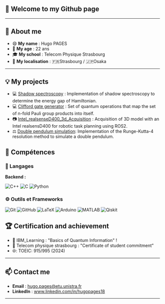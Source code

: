  ## 👾 Welcome to my Github page

---

## 🙋 About me

- 😄 **My name** : Hugo PAGES
- 🎂 **My age** : 22 ans
- 🎓 **My school** : Telecom Physique Strasbourg 
- 📍 **My localisation** : 🇫🇷Strasbourg / 🇯🇵Osaka
---

## 💡 My projects

- 💻 [Shadow spectroscopy](https://github.com/hugopgs/Shadow_Spectroscopy) : Implementation of shadow spectroscopy to determine the energy gap of Hamiltonian.
- 💻 [Clifford gate generator](https://github.com/hugopgs/Clifford_gate_generator) : Set of quantum operations that map the set of n-fold Pauli group products into itself.
- 📷 [Intel_realsenseD400_3d_Acquisition](https://github.com/hugopgs/Intel_realsenseD400_3d_Acquisition) :  Acquisition of 3D model with an Intel realsensD400 for robotic task planning using ROS2.
- ⚖️ [Double pendulum simulation](https://github.com/hugopgs/Double-pendulum-simulation-with-Runge-Kutta-4): Implementation of the Runge-Kutta-4 resolution method to simulate a double pendulum.


## 💼 Compétences

### 🔧 Langages 

**Backend :**

![C++](https://img.shields.io/badge/C%2B%2B-00599C?style=for-the-badge&logo=c%2B%2B&logoColor=white)
![C](https://img.shields.io/badge/C-A8B9CC?style=for-the-badge&logo=c&logoColor=white)
![Python](https://img.shields.io/badge/Python-3776AB?style=for-the-badge&logo=python&logoColor=white)

### ⚙️ Outils et Frameworks

![Git](https://img.shields.io/badge/Git-F05032?style=for-the-badge&logo=git&logoColor=white)
![GitHub](https://img.shields.io/badge/GitHub-181717?style=for-the-badge&logo=github&logoColor=white)
![LaTeX](https://img.shields.io/badge/LaTeX-008080?style=for-the-badge&logo=latex&logoColor=white)
![Arduino](https://img.shields.io/badge/Arduino-00979D?style=for-the-badge&logo=arduino&logoColor=white)
![MATLAB](https://img.shields.io/badge/MATLAB-0076A8?style=for-the-badge&logo=mathworks&logoColor=white)
![Qiskit](https://img.shields.io/badge/Qiskit-6929C4?style=for-the-badge&logo=ibm&logoColor=white)


## 🏆 Certification and achievement

- :page_facing_up: IBM_Learning : "Basics of Quantum Information"  !
- :page_facing_up: Telecom physique strasbourg : "Certificate of student commitment"
- 🌐: TOEIC: 915/995 (2024)

---

## 📫 Contact me

- **Email** : hugo.pages@etu.unistra.fr
- **LinkedIn** : www.linkedin.com/in/hugopages18
---
